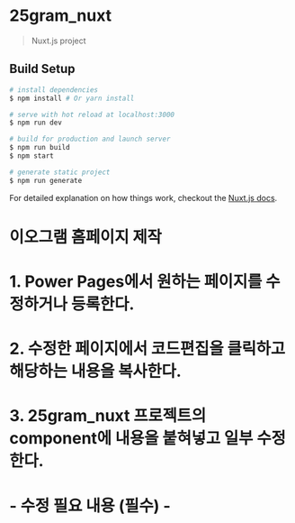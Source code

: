 # 25gram_nuxt

> Nuxt.js project

## Build Setup

``` bash
# install dependencies
$ npm install # Or yarn install

# serve with hot reload at localhost:3000
$ npm run dev

# build for production and launch server
$ npm run build
$ npm start

# generate static project
$ npm run generate
```

For detailed explanation on how things work, checkout the [Nuxt.js docs](https://github.com/nuxt/nuxt.js).

# 이오그램 홈페이지 제작
#
# 1. Power Pages에서 원하는 페이지를 수정하거나 등록한다.
# 2. 수정한 페이지에서 코드편집을 클릭하고 해당하는 내용을 복사한다.
# 3. 25gram_nuxt 프로젝트의 component에 내용을 붙혀넣고 일부 수정한다.
#     - 수정 필요 내용 (필수) -
#     <template> 태그 안에 <div> 태그를 만들고 그 안에 내용을 넣어야 한다.
#     class 에 있는 row 는 무조건 지워야 한다.(max-width 문제)
#     이미지 url을 수정해야 한다.
# 4. npm run dev로 서버를 실행시켜 변경 내용을 확인한다.
# 5. (빌드) npm run build / npm run generate를 한 후 프로젝트의 dist 폴더의 내용을 복사한다.
# 6. (배포) 홈페이지 서버의 /home/eosam/25gram-homepage/public 디렉토리에 복사한 내용을 붙혀넣는다.
# 7. (결과) http://25gram.io 에 접속하여 배포 결과를 확인한다.